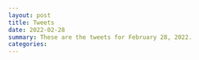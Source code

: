 ```yaml
---
layout: post
title: Tweets
date: 2022-02-28
summary: These are the tweets for February 28, 2022.
categories:
---
```


